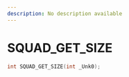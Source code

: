 ```yaml
---
description: No description available 
---
```


# SQUAD_GET_SIZE

```cpp
int SQUAD_GET_SIZE(int _Unk0);
```